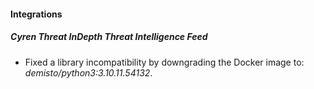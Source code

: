 
#### Integrations

##### Cyren Threat InDepth Threat Intelligence Feed

- Fixed a library incompatibility by downgrading the Docker image to: *demisto/python3:3.10.11.54132*.
